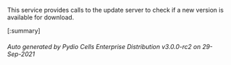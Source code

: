 






This service provides calls to the update server to check if a new version is available for download.

[:summary]

###### Auto generated by Pydio Cells Enterprise Distribution v3.0.0-rc2 on 29-Sep-2021
